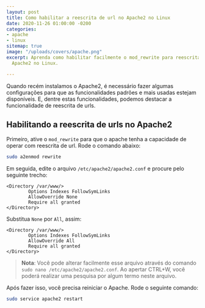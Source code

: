 ```yaml
---
layout: post
title: Como habilitar a reescrita de url no Apache2 no Linux
date: 2020-11-26 01:00:00 -0200
categories:
- apache
- linux
sitemap: true
image: "/uploads/covers/apache.png"
excerpt: Aprenda como habilitar facilmente o mod_rewrite para reescrita de urls do
  Apache2 no Linux.

---
```

Quando recém instalamos o Apache2, é necessário fazer algumas configurações para que as funcionalidades padrões e mais usadas estejam disponíveis. E, dentre estas funcionalidades, podemos destacar a funcionalidade de reescrita de urls.

## Habilitando a reescrita de urls no Apache2

Primeiro, ative o `mod_rewrite` para que o apache tenha a capacidade de operar com reescrita de url.
Rode o comando abaixo:

```bash
sudo a2enmod rewrite
```

Em seguida, edite o arquivo `/etc/apache2/apache2.conf` e procure pelo seguinte trecho:

```htaccess
<Directory /var/www/>
        Options Indexes FollowSymLinks
        AllowOverride None
        Require all granted
</Directory>
```

Substitua `None` por `All`, assim:

```htaccess
<Directory /var/www/>
        Options Indexes FollowSymLinks
        AllowOverride All
        Require all granted
</Directory>
```

> **Nota**: Você pode alterar facilmente esse arquivo através do comando `sudo nano /etc/apache2/apache2.conf`. Ao apertar CTRL+W, você poderá realizar uma pesquisa por algum termo neste arquivo.

Após fazer isso, você precisa reiniciar o Apache. Rode o seguinte comando:

```bash
sudo service apache2 restart
```